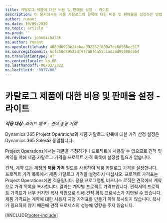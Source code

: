 ```yaml
---
title: 카탈로그 제품에 대한 비용 및 판매율 설정 - 라이트
description: 이 문서에서는 제품 카탈로그의 항목에 대한 비용 및 판매율을 설정하는 방법에 대한 정보를 제공합니다.
author: rumant
ms.date: 10/09/2020
ms.topic: article
ms.prod: ''
ms.reviewer: johnmichalak
ms.author: rumant
ms.openlocfilehash: 4689d6929e24ebaa992232f809a7ec60908ee517
ms.sourcegitcommit: 6cfc50d89528df977a8f6a55c1ad39d99800d9b4
ms.translationtype: HT
ms.contentlocale: ko-KR
ms.lasthandoff: 06/03/2022
ms.locfileid: "8917400"
---
```

# <a name="set-up-cost-and-sales-rates-for-catalog-products---lite"></a>카탈로그 제품에 대한 비용 및 판매율 설정 - 라이트

_**적용 대상:** 라이트 배포 - 견적 송장 거래_


Dynamics 365 Project Operations의 제품 카탈로그 항목에 대한 가격 산정 설정은 Dynamics 365 Sales와 동일합니다.

Project Operations에서는 제품을 추정하거나 프로젝트에 사용할 수 없으므로 견적 및 계약을 위해 제품 카탈로그 가격을 프로젝트 가격 목록에 설정할 필요가 없습니다.

견적, 계약 또는 계정의 **제품 가격** 필드를 사용하여 제품 카탈로그 가격을 설정합니다. 프로젝트 가격 목록에서 제품 카탈로그 가격을 설정하지 마십시오. 프로젝트 가격표는 Project Operations에만 적용됩니다. 응용 프로그램별 비즈니스 로직은 견적에서 계약으로 가격 목록을 복사합니다. 결과는 계약별 프로젝트 가격표입니다. 견적서의 프로젝트 가격표가 너무 커지면 복사 작업으로 인해 견적 획득 프로세스가 지연될 수 있습니다. 제품 가격표는 계약에 대한 사용자 지정 가격표를 만들기 위해 복사되지 않습니다. 복사가 필요하지 않기 때문에 견적 프로세스의 성능에 영향을 주지 않습니다.


[!INCLUDE[footer-include](../../includes/footer-banner.md)]
